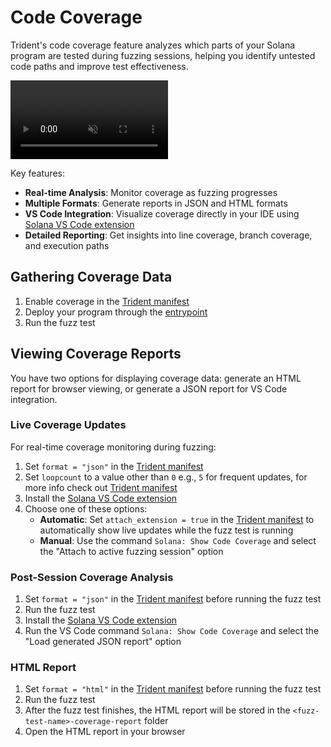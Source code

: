 # Code Coverage

Trident's code coverage feature analyzes which parts of your Solana program are tested during fuzzing sessions, helping you identify untested code paths and improve test effectiveness.

<video id="dashboard-video" width="50%" controls autoplay muted loop>
  <source src="../../images/codecoverage.mp4" type="video/mp4">
  Your browser does not support the video tag.
</video>

Key features:

- **Real-time Analysis**: Monitor coverage as fuzzing progresses
- **Multiple Formats**: Generate reports in JSON and HTML formats
- **VS Code Integration**: Visualize coverage directly in your IDE using [Solana VS Code extension](https://marketplace.visualstudio.com/items?itemName=AckeeBlockchain.solana)
- **Detailed Reporting**: Get insights into line coverage, branch coverage, and execution paths

## Gathering Coverage Data

1. Enable coverage in the [Trident manifest](../../trident-manifest/index.md#fuzzing-coverage)
2. Deploy your program through the [entrypoint](../../trident-manifest/#entrypoint-deployment)
3. Run the fuzz test

## Viewing Coverage Reports

You have two options for displaying coverage data: generate an HTML report for browser viewing, or generate a JSON report for VS Code integration.

### Live Coverage Updates

For real-time coverage monitoring during fuzzing:

1. Set `format = "json"` in the [Trident manifest](../../trident-manifest/index.md#fuzzing-coverage)
2. Set `loopcount` to a value other than `0` e.g., `5` for frequent updates, for more info check out [Trident manifest](.../../trident-manifest/index.md#entrypoint-deployment)
3. Install the [Solana VS Code extension](https://marketplace.visualstudio.com/items?itemName=AckeeBlockchain.solana)
4. Choose one of these options:
    - **Automatic**: Set `attach_extension = true` in the [Trident manifest](../../trident-manifest/index.md#fuzzing-coverage) to automatically show live updates while the fuzz test is running
    - **Manual**: Use the command `Solana: Show Code Coverage` and select the "Attach to active fuzzing session" option

### Post-Session Coverage Analysis

1. Set `format = "json"` in the [Trident manifest](../../trident-manifest/index.md#fuzzing-coverage) before running the fuzz test
2. Run the fuzz test
3. Install the [Solana VS Code extension](https://marketplace.visualstudio.com/items?itemName=AckeeBlockchain.solana)
4. Run the VS Code command `Solana: Show Code Coverage` and select the "Load generated JSON report" option

### HTML Report

1. Set `format = "html"` in the [Trident manifest](../../trident-manifest/index.md#fuzzing-coverage) before running the fuzz test
2. Run the fuzz test
3. After the fuzz test finishes, the HTML report will be stored in the `<fuzz-test-name>-coverage-report` folder
4. Open the HTML report in your browser
